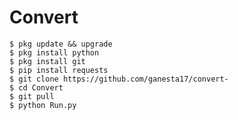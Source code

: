 # Convert
    $ pkg update && upgrade
    $ pkg install python
    $ pkg install git
    $ pip install requests
    $ git clone https://github.com/ganesta17/convert-
    $ cd Convert
    $ git pull
    $ python Run.py
